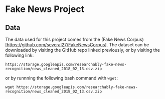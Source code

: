 # Fake News Project

## Data

The data used for this project comes from the (Fake News Corpus)[https://github.com/several27/FakeNewsCorpus]. The dataset can be downloaded by visiting the GitHub repo linked previously, or by visiting the following link:

    https://storage.googleapis.com/researchably-fake-news-recognition/news_cleaned_2018_02_13.csv.zip
    
or by runnning the following bash command with `wget`:

    wget https://storage.googleapis.com/researchably-fake-news-recognition/news_cleaned_2018_02_13.csv.zip
